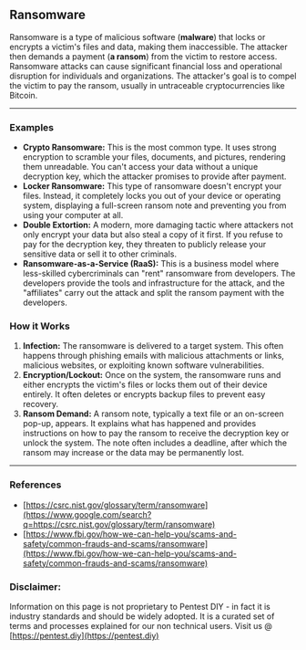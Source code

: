 ## Ransomware

Ransomware is a type of malicious software (**malware**) that locks or encrypts a victim's files and data, making them inaccessible. The attacker then demands a payment (**a ransom**) from the victim to restore access. Ransomware attacks can cause significant financial loss and operational disruption for individuals and organizations. The attacker's goal is to compel the victim to pay the ransom, usually in untraceable cryptocurrencies like Bitcoin.

-----

### Examples

  * **Crypto Ransomware:** This is the most common type. It uses strong encryption to scramble your files, documents, and pictures, rendering them unreadable. You can't access your data without a unique decryption key, which the attacker promises to provide after payment.
  * **Locker Ransomware:** This type of ransomware doesn't encrypt your files. Instead, it completely locks you out of your device or operating system, displaying a full-screen ransom note and preventing you from using your computer at all.
  * **Double Extortion:** A modern, more damaging tactic where attackers not only encrypt your data but also steal a copy of it first. If you refuse to pay for the decryption key, they threaten to publicly release your sensitive data or sell it to other criminals.
  * **Ransomware-as-a-Service (RaaS):** This is a business model where less-skilled cybercriminals can "rent" ransomware from developers. The developers provide the tools and infrastructure for the attack, and the "affiliates" carry out the attack and split the ransom payment with the developers.

### How it Works

1.  **Infection:** The ransomware is delivered to a target system. This often happens through phishing emails with malicious attachments or links, malicious websites, or exploiting known software vulnerabilities.
2.  **Encryption/Lockout:** Once on the system, the ransomware runs and either encrypts the victim's files or locks them out of their device entirely. It often deletes or encrypts backup files to prevent easy recovery.
3.  **Ransom Demand:** A ransom note, typically a text file or an on-screen pop-up, appears. It explains what has happened and provides instructions on how to pay the ransom to receive the decryption key or unlock the system. The note often includes a deadline, after which the ransom may increase or the data may be permanently lost.

-----

### References

  * [https://csrc.nist.gov/glossary/term/ransomware](https://www.google.com/search?q=https://csrc.nist.gov/glossary/term/ransomware)
  * [https://www.fbi.gov/how-we-can-help-you/scams-and-safety/common-frauds-and-scams/ransomware](https://www.fbi.gov/how-we-can-help-you/scams-and-safety/common-frauds-and-scams/ransomware)

### Disclaimer:

Information on this page is not proprietary to Pentest DIY - in fact it is industry standards and should be widely adopted. It is a curated set of terms and processes explained for our non technical users.
Visit us @ [https://pentest.diy](https://pentest.diy)